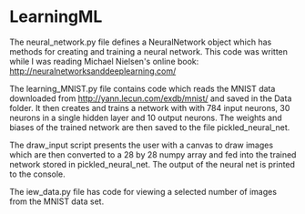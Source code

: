 # LearningML

The neural_network.py file defines a NeuralNetwork object which has methods for creating and training a neural network.
This code was written while I was reading Michael Nielsen's online book: http://neuralnetworksanddeeplearning.com/

The learning_MNIST.py file contains code which reads the MNIST data downloaded from http://yann.lecun.com/exdb/mnist/ and
saved in the Data folder. It then creates and trains a network with with 784 input neurons, 30 neurons in a single hidden 
layer and 10 output neurons. The weights and biases of the trained network are then saved to the file pickled_neural_net.

The draw_input script presents the user with a canvas to draw images which are then converted to a 28 by 28 numpy array
and fed into the trained network stored in pickled_neural_net. The output of the neural net is printed to the console.

The iew_data.py file has code for viewing a selected number of images from the MNIST data set.
